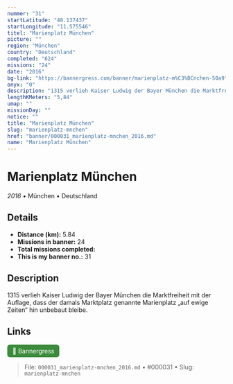 ```yaml
---
nummer: "31"
startLatitude: "48.137437"
startLongitude: "11.575546"
titel: "Marienplatz München"
picture: ""
region: "München"
country: "Deutschland"
completed: "624"
missions: "24"
date: "2016"
bg-link: "https://bannergress.com/banner/marienplatz-m%C3%BCnchen-50a9"
onyx: "0"
description: "1315 verlieh Kaiser Ludwig der Bayer München die Marktfreiheit mit der Auflage, dass der damals Marktplatz genannte Marienplatz „auf ewige Zeiten“ hin unbebaut bleibe."
lengthKMeters: "5,84"
umap: ""
missionDay: ""
notice: ""
title: "Marienplatz München"
slug: "marienplatz-mnchen"
href: "banner/000031_marienplatz-mnchen_2016.md"
name: "Marienplatz München"
---
```

# Marienplatz München

*2016* • München • Deutschland





## Details
- **Distance (km):** 5.84
- **Missions in banner:** 24
- **Total missions completed:** 
- **This is my banner no.:** 31



## Description
1315 verlieh Kaiser Ludwig der Bayer München die Marktfreiheit mit der Auflage, dass der damals Marktplatz genannte Marienplatz „auf ewige Zeiten“ hin unbebaut bleibe.



## Links
<a href="https://bannergress.com/banner/marienplatz-m%C3%BCnchen-50a9" target="_blank" style="display:inline-block;margin-right:8px;padding:6px 12px;background:#3c8b3c;color:#fff;text-decoration:none;border-radius:6px;">🔗 Bannergress</a>



> File: `000031_marienplatz-mnchen_2016.md` • #000031 • Slug: `marienplatz-mnchen`
